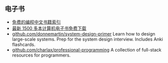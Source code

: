 ## 电子书
- [免费的编程中文书籍索引](https://github.com/justjavac/free-programming-books-zh_CN)
- [最新 1500 多本计算机电子书免费下载](https://github.com/itdevbooks/pdf)
- [github.com/donnemartin/system-design-primer](https://github.com/donnemartin/system-design-primer) Learn how to design large-scale systems. Prep for the system design interview. Includes Anki flashcards.
- [github.com/charlax/professional-programming](https://github.com/charlax/professional-programming) A collection of full-stack resources for programmers.